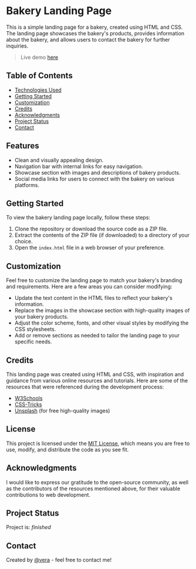 # Bakery Landing Page

This is a simple landing page for a bakery, created using HTML and CSS. The landing page showcases the bakery's products, provides information about the bakery, and allows users to contact the bakery for further inquiries.

> Live demo [here](https://menu-mu-seven.vercel.app/)

## Table of Contents

- [Technologies Used](#technologies-used)
- [Getting Started](#getting-started)
- [Customization](#customization)
- [Credits](#credits)
- [Acknowledgments](#acknowledgments)
- [Project Status](#status)
- [Contact](#contact)

## Features

- Clean and visually appealing design.
- Navigation bar with internal links for easy navigation.
- Showcase section with images and descriptions of bakery products.
- Social media links for users to connect with the bakery on various platforms.

## Getting Started

To view the bakery landing page locally, follow these steps:

1. Clone the repository or download the source code as a ZIP file.
2. Extract the contents of the ZIP file (if downloaded) to a directory of your choice.
3. Open the `index.html` file in a web browser of your preference.

## Customization

Feel free to customize the landing page to match your bakery's branding and requirements. Here are a few areas you can consider modifying:

- Update the text content in the HTML files to reflect your bakery's information.
- Replace the images in the showcase section with high-quality images of your bakery products.
- Adjust the color scheme, fonts, and other visual styles by modifying the CSS stylesheets.
- Add or remove sections as needed to tailor the landing page to your specific needs.

## Credits

This landing page was created using HTML and CSS, with inspiration and guidance from various online resources and tutorials. Here are some of the resources that were referenced during the development process:

- [W3Schools](https://www.w3schools.com/)
- [CSS-Tricks](https://css-tricks.com/)
- [Unsplash](https://unsplash.com/) (for free high-quality images)

## License

This project is licensed under the [MIT License](LICENSE), which means you are free to use, modify, and distribute the code as you see fit.

## Acknowledgments

I would like to express our gratitude to the open-source community, as well as the contributors of the resources mentioned above, for their valuable contributions to web development.

## Project Status

Project is: _finished_

## Contact

Created by [@vera](https://github.com/veronika-simic) - feel free to contact me!